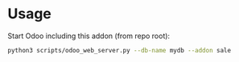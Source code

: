# Usage

Start Odoo including this addon (from repo root):

```bash
python3 scripts/odoo_web_server.py --db-name mydb --addon sale
```
